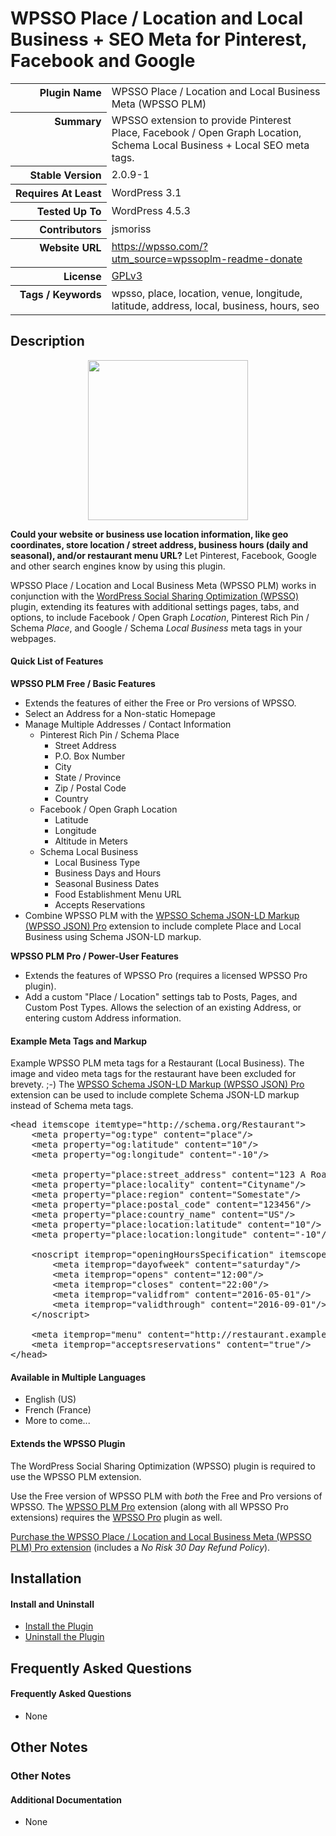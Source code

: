 <h1>WPSSO Place / Location and Local Business + SEO Meta for Pinterest, Facebook and Google</h1>

<table>
<tr><th align="right" valign="top" nowrap>Plugin Name</th><td>WPSSO Place / Location and Local Business Meta (WPSSO PLM)</td></tr>
<tr><th align="right" valign="top" nowrap>Summary</th><td>WPSSO extension to provide Pinterest Place, Facebook / Open Graph Location, Schema Local Business + Local SEO meta tags.</td></tr>
<tr><th align="right" valign="top" nowrap>Stable Version</th><td>2.0.9-1</td></tr>
<tr><th align="right" valign="top" nowrap>Requires At Least</th><td>WordPress 3.1</td></tr>
<tr><th align="right" valign="top" nowrap>Tested Up To</th><td>WordPress 4.5.3</td></tr>
<tr><th align="right" valign="top" nowrap>Contributors</th><td>jsmoriss</td></tr>
<tr><th align="right" valign="top" nowrap>Website URL</th><td><a href="https://wpsso.com/?utm_source=wpssoplm-readme-donate">https://wpsso.com/?utm_source=wpssoplm-readme-donate</a></td></tr>
<tr><th align="right" valign="top" nowrap>License</th><td><a href="http://www.gnu.org/licenses/gpl.txt">GPLv3</a></td></tr>
<tr><th align="right" valign="top" nowrap>Tags / Keywords</th><td>wpsso, place, location, venue, longitude, latitude, address, local, business, hours, seo</td></tr>
</table>

<h2>Description</h2>

<p align="center"><img src="https://surniaulula.github.io/wpsso-plm/assets/icon-256x256.png" width="256" height="256" /></p><p><strong>Could your website or business use location information, like geo coordinates, store location / street address, business hours (daily and seasonal), and/or restaurant menu URL?</strong> Let Pinterest, Facebook, Google and other search engines know by using this plugin.</p>

<p>WPSSO Place / Location and Local Business Meta (WPSSO PLM) works in conjunction with the <a href="https://wordpress.org/plugins/wpsso/">WordPress Social Sharing Optimization (WPSSO)</a> plugin, extending its features with additional settings pages, tabs, and options, to include Facebook / Open Graph <em>Location</em>, Pinterest Rich Pin / Schema <em>Place</em>, and Google / Schema <em>Local Business</em> meta tags in your webpages.</p>

<h4>Quick List of Features</h4>

<p><strong>WPSSO PLM Free / Basic Features</strong></p>

<ul>
<li>Extends the features of either the Free or Pro versions of WPSSO.</li>
<li>Select an Address for a Non-static Homepage</li>
<li>Manage Multiple Addresses / Contact Information

<ul>
<li>Pinterest Rich Pin / Schema Place

<ul>
<li>Street Address</li>
<li>P.O. Box Number</li>
<li>City</li>
<li>State / Province</li>
<li>Zip / Postal Code</li>
<li>Country</li>
</ul></li>
<li>Facebook / Open Graph Location

<ul>
<li>Latitude</li>
<li>Longitude</li>
<li>Altitude in Meters</li>
</ul></li>
<li>Schema Local Business

<ul>
<li>Local Business Type</li>
<li>Business Days and Hours</li>
<li>Seasonal Business Dates</li>
<li>Food Establishment Menu URL</li>
<li>Accepts Reservations</li>
</ul></li>
</ul></li>
<li>Combine WPSSO PLM with the <a href="http://wpsso.com/extend/plugins/wpsso-json/">WPSSO Schema JSON-LD Markup (WPSSO JSON) Pro</a> extension to include complete Place and Local Business using Schema JSON-LD markup.</li>
</ul>

<p><strong>WPSSO PLM Pro / Power-User Features</strong></p>

<ul>
<li>Extends the features of WPSSO Pro (requires a licensed WPSSO Pro plugin).</li>
<li>Add a custom "Place / Location" settings tab to Posts, Pages, and Custom Post Types. Allows the selection of an existing Address, or entering custom Address information.</li>
</ul>

<h4>Example Meta Tags and Markup</h4>

<p>Example WPSSO PLM meta tags for a Restaurant (Local Business). The image and video meta tags for the restaurant have been excluded for brevety. ;-) The <a href="http://wpsso.com/extend/plugins/wpsso-json/">WPSSO Schema JSON-LD Markup (WPSSO JSON) Pro</a> extension can be used to include complete Schema JSON-LD markup instead of Schema meta tags.</p>

<pre>
&lt;head itemscope itemtype="http://schema.org/Restaurant"&gt;
    &lt;meta property="og:type" content="place"/&gt;
    &lt;meta property="og:latitude" content="10"/&gt;
    &lt;meta property="og:longitude" content="-10"/&gt;

    &lt;meta property="place:street_address" content="123 A Road"/&gt;
    &lt;meta property="place:locality" content="Cityname"/&gt;
    &lt;meta property="place:region" content="Somestate"/&gt;
    &lt;meta property="place:postal_code" content="123456"/&gt;
    &lt;meta property="place:country_name" content="US"/&gt;
    &lt;meta property="place:location:latitude" content="10"/&gt;
    &lt;meta property="place:location:longitude" content="-10"/&gt;

    &lt;noscript itemprop="openingHoursSpecification" itemscope itemtype="https://schema.org/OpeningHoursSpecification"&gt;
        &lt;meta itemprop="dayofweek" content="saturday"/&gt;
        &lt;meta itemprop="opens" content="12:00"/&gt;
        &lt;meta itemprop="closes" content="22:00"/&gt;
        &lt;meta itemprop="validfrom" content="2016-05-01"/&gt;
        &lt;meta itemprop="validthrough" content="2016-09-01"/&gt;
    &lt;/noscript&gt;

    &lt;meta itemprop="menu" content="http://restaurant.example.com/restaurant-menu.html"/&gt;
    &lt;meta itemprop="acceptsreservations" content="true"/&gt;
&lt;/head&gt;
</pre>

<h4>Available in Multiple Languages</h4>

<ul>
<li>English (US)</li>
<li>French (France)</li>
<li>More to come...</li>
</ul>

<h4>Extends the WPSSO Plugin</h4>

<p>The WordPress Social Sharing Optimization (WPSSO) plugin is required to use the WPSSO PLM extension.</p>

<p>Use the Free version of WPSSO PLM with <em>both</em> the Free and Pro versions of WPSSO. The <a href="http://wpsso.com/extend/plugins/wpsso-plm/?utm_source=wpssoplm-readme-extends">WPSSO PLM Pro</a> extension (along with all WPSSO Pro extensions) requires the <a href="http://wpsso.com/extend/plugins/wpsso/?utm_source=wpssoplm-readme-extends">WPSSO Pro</a> plugin as well.</p>

<p><a href="http://wpsso.com/extend/plugins/wpsso-plm/?utm_source=wpssoplm-readme-purchase">Purchase the WPSSO Place / Location and Local Business Meta (WPSSO PLM) Pro extension</a> (includes a <em>No Risk 30 Day Refund Policy</em>).</p>


<h2>Installation</h2>

<h4>Install and Uninstall</h4>

<ul>
<li><a href="http://wpsso.com/codex/plugins/wpsso-plm/installation/install-the-plugin/">Install the Plugin</a></li>
<li><a href="http://wpsso.com/codex/plugins/wpsso-plm/installation/uninstall-the-plugin/">Uninstall the Plugin</a></li>
</ul>


<h2>Frequently Asked Questions</h2>

<h4>Frequently Asked Questions</h4>

<ul>
<li>None</li>
</ul>


<h2>Other Notes</h2>

<h3>Other Notes</h3>
<h4>Additional Documentation</h4>

<ul>
<li>None</li>
</ul>

